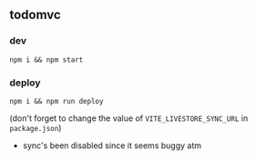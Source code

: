 ## todomvc

### dev

`npm i && npm start`

### deploy

`npm i && npm run deploy`

(don't forget to change the value of `VITE_LIVESTORE_SYNC_URL` in `package.json`)

- sync's been disabled since it seems buggy atm
